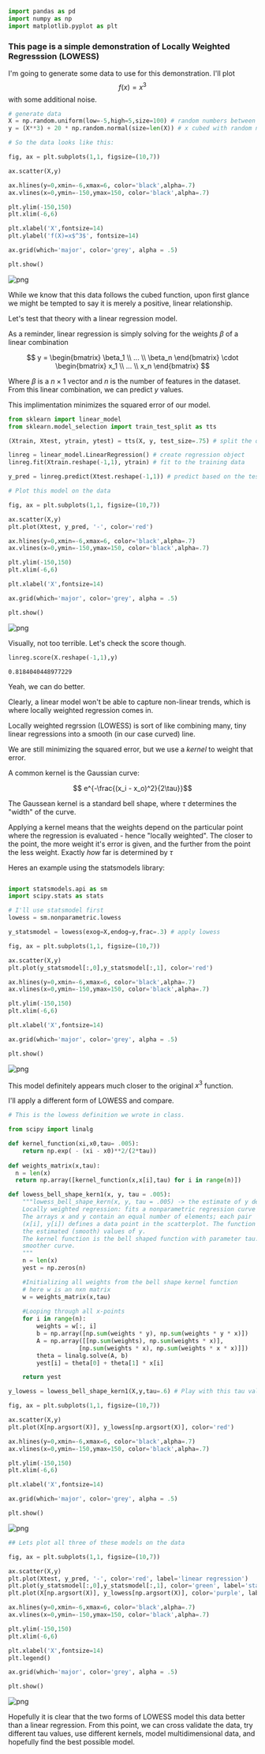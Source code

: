 ```python
import pandas as pd
import numpy as np
import matplotlib.pyplot as plt
```

### This page is a simple demonstration of Locally Weighted Regresssion (LOWESS)

I'm going to generate some data to use for this demonstration. I'll plot $$f(x) = x^3$$ with some additional noise.


```python
# generate data
X = np.random.uniform(low=-5,high=5,size=100) # random numbers between -5 and 5
y = (X**3) + 20 * np.random.normal(size=len(X)) # x cubed with random noise 

# So the data looks like this: 

fig, ax = plt.subplots(1,1, figsize=(10,7))

ax.scatter(X,y)

ax.hlines(y=0,xmin=-6,xmax=6, color='black',alpha=.7)
ax.vlines(x=0,ymin=-150,ymax=150, color='black',alpha=.7)

plt.ylim(-150,150)
plt.xlim(-6,6)

plt.xlabel('X',fontsize=14)
plt.ylabel('f(X)=x$^3$', fontsize=14)

ax.grid(which='major', color='grey', alpha = .5)

plt.show()
```


    
![png](output_2_0.png)
    


While we know that this data follows the cubed function, upon first glance we might be tempted to say it is merely a positive, linear relationship. 

Let's test that theory with a linear regression model.

As a reminder, linear regression is simply solving for the weights $\beta$ of a linear combination

$$ y = \begin{bmatrix} \beta_1 \\ ... \\ \beta_n \end{bmatrix} \cdot \begin{bmatrix} x_1 \\ ... \\ x_n \end{bmatrix} $$

Where $\beta$ is a $n\times1$ vector and $n$ is the number of features in the dataset.
From this linear combination, we can predict $y$ values.

This implimentation minimizes the squared error of our model. 



```python
from sklearn import linear_model
from sklearn.model_selection import train_test_split as tts

(Xtrain, Xtest, ytrain, ytest) = tts(X, y, test_size=.75) # split the data for training and testing 

linreg = linear_model.LinearRegression() # create regression object
linreg.fit(Xtrain.reshape(-1,1), ytrain) # fit to the training data

y_pred = linreg.predict(Xtest.reshape(-1,1)) # predict based on the testing data

# Plot this model on the data

fig, ax = plt.subplots(1,1, figsize=(10,7))

ax.scatter(X,y)
plt.plot(Xtest, y_pred, '-', color='red')

ax.hlines(y=0,xmin=-6,xmax=6, color='black',alpha=.7)
ax.vlines(x=0,ymin=-150,ymax=150, color='black',alpha=.7)

plt.ylim(-150,150)
plt.xlim(-6,6)

plt.xlabel('X',fontsize=14)

ax.grid(which='major', color='grey', alpha = .5)

plt.show()
```


    
![png](output_4_0.png)
    


Visually, not too terrible. Let's check the score though. 


```python
linreg.score(X.reshape(-1,1),y)
```




    0.8184040448977229



Yeah, we can do better. 

Clearly, a linear model won't be able to capture non-linear trends, which is where locally weighted regression comes in. 

Locally weighted regrssion (LOWESS) is sort of like combining many, tiny linear regressions into a smooth (in our case curved) line. 

We are still minimizing the squared error, but we use a *kernel* to weight that error.

A common kernel is the Gaussian curve:

$$ e^{-\frac{(x_i - x_o)^2}{2\tau}}$$

The Gaussean kernel is a standard bell shape, where $\tau$ determines the "width" of the curve.

Applying a kernel means that the weights depend on the particular point where the regression is evaluated - hence "locally weighted". The closer to the point, the more weight it's error is given, and the further from the point the less weight. Exactly *how* far is determined by $\tau$

Heres an example using the statsmodels library:


```python

import statsmodels.api as sm
import scipy.stats as stats

# I'll use statsmodel first
lowess = sm.nonparametric.lowess

y_statsmodel = lowess(exog=X,endog=y,frac=.3) # apply lowess

fig, ax = plt.subplots(1,1, figsize=(10,7))

ax.scatter(X,y)
plt.plot(y_statsmodel[:,0],y_statsmodel[:,1], color='red')

ax.hlines(y=0,xmin=-6,xmax=6, color='black',alpha=.7)
ax.vlines(x=0,ymin=-150,ymax=150, color='black',alpha=.7)

plt.ylim(-150,150)
plt.xlim(-6,6)

plt.xlabel('X',fontsize=14)

ax.grid(which='major', color='grey', alpha = .5)

plt.show()
```


    
![png](output_8_0.png)
    


This model definitely appears much closer to the original $x^3$ function.

I'll apply a different form of LOWESS and compare.


```python
# This is the lowess definition we wrote in class. 

from scipy import linalg

def kernel_function(xi,x0,tau= .005): 
    return np.exp( - (xi - x0)**2/(2*tau))
    
def weights_matrix(x,tau):
  n = len(x)
  return np.array([kernel_function(x,x[i],tau) for i in range(n)]) 

def lowess_bell_shape_kern1(x, y, tau = .005):
    """lowess_bell_shape_kern(x, y, tau = .005) -> the estimate of y denoted "yest"
    Locally weighted regression: fits a nonparametric regression curve to a scatterplot.
    The arrays x and y contain an equal number of elements; each pair
    (x[i], y[i]) defines a data point in the scatterplot. The function returns
    the estimated (smooth) values of y.
    The kernel function is the bell shaped function with parameter tau. Larger tau will result in a
    smoother curve. 
    """
    n = len(x)
    yest = np.zeros(n)

    #Initializing all weights from the bell shape kernel function    
    # here w is an nxn matrix
    w = weights_matrix(x,tau)    
    
    #Looping through all x-points
    for i in range(n):
        weights = w[:, i]
        b = np.array([np.sum(weights * y), np.sum(weights * y * x)])
        A = np.array([[np.sum(weights), np.sum(weights * x)],
                    [np.sum(weights * x), np.sum(weights * x * x)]])
        theta = linalg.solve(A, b)
        yest[i] = theta[0] + theta[1] * x[i] 

    return yest
```


```python
y_lowess = lowess_bell_shape_kern1(X,y,tau=.6) # Play with this tau value

fig, ax = plt.subplots(1,1, figsize=(10,7))

ax.scatter(X,y)
plt.plot(X[np.argsort(X)], y_lowess[np.argsort(X)], color='red')

ax.hlines(y=0,xmin=-6,xmax=6, color='black',alpha=.7)
ax.vlines(x=0,ymin=-150,ymax=150, color='black',alpha=.7)

plt.ylim(-150,150)
plt.xlim(-6,6)

plt.xlabel('X',fontsize=14)

ax.grid(which='major', color='grey', alpha = .5)

plt.show()
```


    
![png](output_11_0.png)
    



```python
## Lets plot all three of these models on the data

fig, ax = plt.subplots(1,1, figsize=(10,7))

ax.scatter(X,y)
plt.plot(Xtest, y_pred, '-', color='red', label='linear regression')
plt.plot(y_statsmodel[:,0],y_statsmodel[:,1], color='green', label='statsmodel')
plt.plot(X[np.argsort(X)], y_lowess[np.argsort(X)], color='purple', label='bell kernel')

ax.hlines(y=0,xmin=-6,xmax=6, color='black',alpha=.7)
ax.vlines(x=0,ymin=-150,ymax=150, color='black',alpha=.7)

plt.ylim(-150,150)
plt.xlim(-6,6)

plt.xlabel('X',fontsize=14)
plt.legend()

ax.grid(which='major', color='grey', alpha = .5)

plt.show()

```


    
![png](output_12_0.png)
    


Hopefully it is clear that the two forms of LOWESS model this data better than a linear regression. From this point, we can cross validate the data, try different tau values, use different kernels, model multidimensional data, and hopefully find the best possible model.
